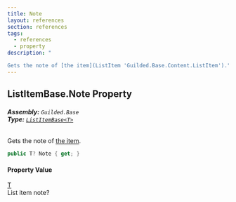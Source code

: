 ```yaml
---
title: Note
layout: references
section: references
tags:
  - references
  - property
description: "

Gets the note of [the item](ListItem 'Guilded.Base.Content.ListItem')."
---
```


## ListItemBase<T>.Note Property
###### **Assembly:** `Guilded.Base`<br/>**Type:** [`ListItemBase<T>`](ListItemBase_T_ 'Guilded.Base.Content.ListItemBase<T>')

Gets the note of [the item](ListItem 'Guilded.Base.Content.ListItem').

```csharp
public T? Note { get; }
```

#### Property Value
[T](ListItemBase_T_#Guilded.Base.Content.ListItemBase_T_.T 'Guilded.Base.Content.ListItemBase<T>.T')  
List item note?